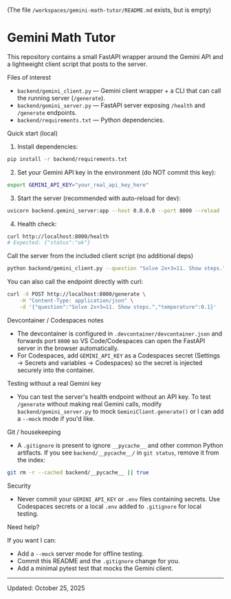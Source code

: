 (The file `/workspaces/gemini-math-tutor/README.md` exists, but is empty)
# Gemini Math Tutor

This repository contains a small FastAPI wrapper around the Gemini API and a lightweight client script that posts to the server.

Files of interest
- `backend/gemini_client.py` — Gemini client wrapper + a CLI that can call the running server (`/generate`).
- `backend/gemini_server.py` — FastAPI server exposing `/health` and `/generate` endpoints.
- `backend/requirements.txt` — Python dependencies.

Quick start (local)

1. Install dependencies:

```bash
pip install -r backend/requirements.txt
```

2. Set your Gemini API key in the environment (do NOT commit this key):

```bash
export GEMINI_API_KEY="your_real_api_key_here"
```

3. Start the server (recommended with auto-reload for dev):

```bash
uvicorn backend.gemini_server:app --host 0.0.0.0 --port 8000 --reload
```

4. Health check:

```bash
curl http://localhost:8000/health
# Expected: {"status":"ok"}
```

Call the server from the included client script (no additional deps)

```bash
python backend/gemini_client.py --question "Solve 2x+3=11. Show steps."
```

You can also call the endpoint directly with curl:

```bash
curl -X POST http://localhost:8000/generate \
	-H "Content-Type: application/json" \
	-d '{"question":"Solve 2x+3=11. Show steps.","temperature":0.1}'
```

Devcontainer / Codespaces notes

- The devcontainer is configured in `.devcontainer/devcontainer.json` and forwards port `8000` so VS Code/Codespaces can open the FastAPI server in the browser automatically.
- For Codespaces, add `GEMINI_API_KEY` as a Codespaces secret (Settings → Secrets and variables → Codespaces) so the secret is injected securely into the container.

Testing without a real Gemini key

- You can test the server's health endpoint without an API key. To test `/generate` without making real Gemini calls, modify `backend/gemini_server.py` to mock `GeminiClient.generate()` or I can add a `--mock` mode if you'd like.

Git / housekeeping

- A `.gitignore` is present to ignore `__pycache__` and other common Python artifacts. If you see `backend/__pycache__/` in `git status`, remove it from the index:

```bash
git rm -r --cached backend/__pycache__ || true
```

Security

- Never commit your `GEMINI_API_KEY` or `.env` files containing secrets. Use Codespaces secrets or a local `.env` added to `.gitignore` for local testing.

Need help?

If you want I can:
- Add a `--mock` server mode for offline testing.
- Commit this README and the `.gitignore` change for you.
- Add a minimal pytest test that mocks the Gemini client.

---
Updated: October 25, 2025


